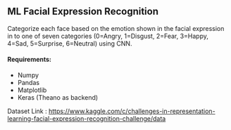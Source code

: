 ## ML Facial Expression Recognition ##
Categorize each face based on the emotion shown in the facial expression in to one of seven categories (0=Angry, 1=Disgust, 2=Fear, 3=Happy, 4=Sad, 5=Surprise, 6=Neutral) using CNN.

#### Requirements: ####
- Numpy
- Pandas
- Matplotlib
- Keras (Theano as backend) 

Dataset Link : https://www.kaggle.com/c/challenges-in-representation-learning-facial-expression-recognition-challenge/data